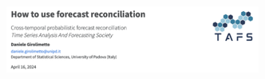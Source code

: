 <h1><img align="center" src="./images/readme.png" alt = "Cross-temporal probabilistic forecast reconciliation: How to use forecast reconciliation "></h1>
